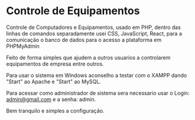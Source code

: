 # Controle de Equipamentos
Controle de Computadores e Equipamentos, usado em PHP, dentro das linhas de comandos separadamente usei CSS, JavaScript, React, para a comunicação o banco de dados para o acesso a plataforma em PHPMyAdmin

Feito de forma simples que ajudem a outros usuarios a controlarem equipamentos de empresa entre outros.

Para usar o sistema em Windows aconselho a testar com o XAMPP dando "Start" ao Apache e "Start" ao MySQL.

Para acessar como administrador de sistema sera necessario usar o Login: admin@gmail.com e a senha: admin.

Bem tranquilo e simples a configuração.
